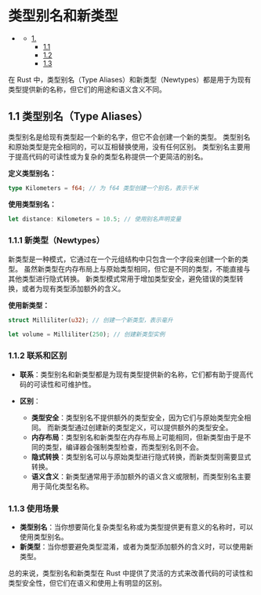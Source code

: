 #  类型别名和新类型

<!-- TOC START -->
- [ ](#1-1-1-1-1-1-1-类型别名和新类型)
  - [1. ](#11-类型别名type-aliases)
    - [1.1 ](#111-新类型newtypes)
    - [1.2 ](#112-联系和区别)
    - [1.3 ](#113-使用场景)
<!-- TOC END -->

在 Rust 中，类型别名（Type Aliases）和新类型（Newtypes）都是用于为现有类型提供新的名称，但它们的用途和语义含义不同。

## 1.1 类型别名（Type Aliases）

类型别名是给现有类型起一个新的名字，但它不会创建一个新的类型。
类型别名和原始类型是完全相同的，可以互相替换使用，没有任何区别。
类型别名主要用于提高代码的可读性或为复杂的类型名称提供一个更简洁的别名。

**定义类型别名：**

```rust
type Kilometers = f64; // 为 f64 类型创建一个别名，表示千米

```

**使用类型别名：**

```rust
let distance: Kilometers = 10.5; // 使用别名声明变量

```

### 1.1.1 新类型（Newtypes）

新类型是一种模式，它通过在一个元组结构中只包含一个字段来创建一个新的类型。
虽然新类型在内存布局上与原始类型相同，但它是不同的类型，不能直接与其他类型进行隐式转换。
新类型模式常用于增加类型安全，避免错误的类型转换，或者为现有类型添加额外的含义。

**使用新类型：**

```rust
struct Milliliter(u32); // 创建一个新类型，表示毫升

let volume = Milliliter(250); // 创建新类型实例

```

### 1.1.2 联系和区别

- **联系**：类型别名和新类型都是为现有类型提供新的名称，它们都有助于提高代码的可读性和可维护性。

- **区别**：
  - **类型安全**：类型别名不提供额外的类型安全，因为它们与原始类型完全相同。
    而新类型通过创建新的类型定义，可以提供额外的类型安全。
  - **内存布局**：类型别名和新类型在内存布局上可能相同，但新类型由于是不同的类型，编译器会强制类型检查，而类型别名则不会。
  - **隐式转换**：类型别名可以与原始类型进行隐式转换，而新类型则需要显式转换。
  - **语义含义**：新类型通常用于添加额外的语义含义或限制，而类型别名主要用于简化类型名称。

### 1.1.3 使用场景

- **类型别名**：当你想要简化复杂类型名称或为类型提供更有意义的名称时，可以使用类型别名。
- **新类型**：当你想要避免类型混淆，或者为类型添加额外的含义时，可以使用新类型。

总的来说，类型别名和新类型在 Rust 中提供了灵活的方式来改善代码的可读性和类型安全性，但它们在语义和使用上有明显的区别。
